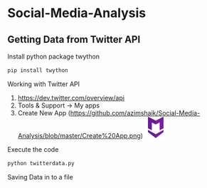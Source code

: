 # Social-Media-Analysis
## Getting Data from Twitter API
Install python package twython
```python
pip install twython
```
Working with Twitter API
1. https://dev.twitter.com/overview/api
2. Tools & Support -> My apps
3. Create New App
   (https://github.com/azimshaik/Social-Media-Analysis/blob/master/Create%20App.png)
![alt text](https://github.com/adam-p/markdown-here/raw/master/src/common/images/icon48.png "Logo Title Text 1")


Execute the code
```python
python twitterdata.py
```
Saving Data in to a file
```python twitterdata.py > tweets.txt
```


